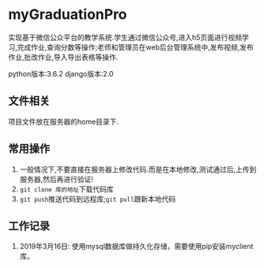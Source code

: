 # myGraduationPro
实现基于微信公众平台的教学系统.学生通过微信公众号,进入h5页面进行视频学习,完成作业,查询分数等操作;老师和管理员在web后台管理系统中,发布视频,发布作业,批改作业,导入导出表格等操作.

python版本:3.6.2
django版本:2.0

## 文件相关
项目文件放在服务器的home目录下.

## 常用操作
1. 一般情况下,不要直接在服务器上修改代码.而是在本地修改,测试通过后,上传到服务器,然后再进行验证!
1. `git clone 库的地址`下载代码库
1. `git push`推送代码到远程库;`git pull`跟新本地代码

## 工作记录

1. 2019年3月16日: 使用mysql数据库做持久化存储，需要使用pip安装myclient库。
